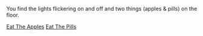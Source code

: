 You find the lights flickering on and off and two things (apples & pills) on the floor.

[Eat The Apples](poisonous.md)
[Eat The Pills](teleport.md)
